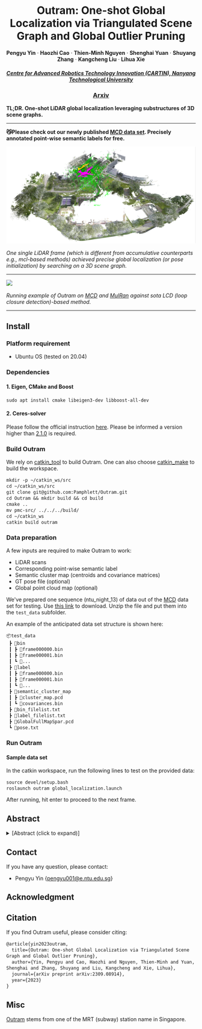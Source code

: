 <p align="center">

  <h1 align="center">Outram: One-shot Global Localization via Triangulated Scene Graph and Global Outlier Pruning</h1>

  <!-- <p align="center">
    <a href="https://github.com/PRBonn/PIN_SLAM#run-pin-slam"><img src="https://img.shields.io/badge/python-3670A0?style=flat-square&logo=python&logoColor=ffdd54" /></a>
    <a href="https://github.com/PRBonn/PIN_SLAM#installation"><img src="https://img.shields.io/badge/Linux-FCC624?logo=linux&logoColor=black" /></a>
    <a href="https://arxiv.org/pdf/2309.08914.pdf"><img src="https://img.shields.io/badge/Paper-pdf-<COLOR>.svg?style=flat-square" /></a>
    <a href="https://lbesson.mit-license.org/"><img src="https://img.shields.io/badge/License-MIT-blue.svg?style=flat-square" /></a>
  </p> -->
  
  <p align="center">
    <strong>Pengyu Yin</strong>
    ·
    <strong>Haozhi Cao</strong>
    ·
    <strong>Thien-Minh Nguyen</strong>
    ·
    <strong>Shenghai Yuan</strong>
    ·
    <strong>Shuyang Zhang</strong>
    ·
    <strong>Kangcheng Liu</strong>
    ·
    <strong>Lihua Xie</strong>
    
  </p>
  <h5 align="center"><a href = "https://www.ntu.edu.sg/cartin"><strong>Centre for Advanced Robotics Technology Innovation (CARTIN), Nanyang Technological University</strong></a></h5>
  <h3 align="center"><a href="https://arxiv.org/pdf/2309.08914.pdf">Arxiv</a></h3>
  <div align="center"></div>
</p>

**TL;DR. One-shot LiDAR global localization leveraging substructures of 3D scene graphs.**

---

**:smirk_cat:Please check out our newly published [MCD data set](https://mcdviral.github.io/). Precisely annotated point-wise semantic labels for free.**

![](./static/outram_teaser.png)

*One single LiDAR frame (which is different from accumulative counterparts e.g., mcl-based methods) achieved precise global localization (or pose initialization) by searching on a 3D scene graph.*

---

![](./static/ICRA24_1108_VI_i.gif)

*Running example of Outram on [MCD](https://mcdviral.github.io/) and [MulRan](https://sites.google.com/view/mulran-pr/dataset) against sota LCD (loop closure detection)-based method.* 

---

## Install

### Platform requirement
* Ubuntu OS (tested on 20.04)

### Dependencies

#### 1. Eigen, CMake and Boost
```
sudo apt install cmake libeigen3-dev libboost-all-dev
```

#### 2. Ceres-solver
Please follow the official instruction [here](http://ceres-solver.org/installation.html). Please be informed a version higher than [2.1.0](https://github.com/ceres-solver/ceres-solver/releases/tag/2.1.0) is required.

### Build Outram
We rely on [catkin_tool](https://catkin-tools.readthedocs.io/en/latest/) to build Outram. One can also choose [catkin_make](https://wiki.ros.org/catkin/commands/catkin_make) to build the workspace.
```
mkdir -p ~/catkin_ws/src
cd ~/catkin_ws/src
git clone git@github.com:Pamphlett/Outram.git
cd Outram && mkdir build && cd build
cmake ..
mv pmc-src/ ../../../build/
cd ~/catkin_ws
catkin build outram
``` 

### Data preparation
A few inputs are required to make Outram to work:
* LiDAR scans
* Corresponding point-wise semantic label
* Semantic cluster map (centroids and covariance matrices)
* GT pose file (optional)
* Global point cloud map (optional)

We've prepared one sequence (ntu_night_13) of data out of the [MCD](https://mcdviral.github.io/) data set for testing. Use [this link](https://drive.google.com/file/d/1lDZZvgV0ZGQkLYVSw7MfgM2eFwg_ico-/view?usp=drive_link) to download. Unzip the file and put them into the ```test_data``` subfolder. 

An example of the anticipated data set structure is shown here:

```
📦test_data
 ┣ 📂bin
 ┃ ┣ 📜frame000000.bin
 ┃ ┣ 📜frame000001.bin
 ┃ ┗ 📜...
 ┣ 📂label
 ┃ ┣ 📜frame000000.bin
 ┃ ┣ 📜frame000001.bin
 ┃ ┗ 📜...
 ┣ 📂semantic_cluster_map
 ┃ ┣ 📜cluster_map.pcd
 ┃ ┗ 📜covariances.bin
 ┣ 📜bin_filelist.txt
 ┣ 📜label_filelist.txt
 ┣ 📜GlobalFullMapSpar.pcd
 ┗ 📜pose.txt
```

### Run Outram

#### Sample data set

In the catkin workspace, run the following lines to test on the provided data:

```
source devel/setup.bash
roslaunch outram global_localization.launch
```

After running, hit enter to proceed to the next frame.

<!-- #### Other/self-collected data set -->

## Abstract

<details>
  <summary>[Abstract (click to expand)]</summary>
One-shot LiDAR localization refers to the ability to estimate the robot pose from one single point cloud, which yields significant advantages in initialization and relocalization processes. 
In the point cloud domain, the topic has been extensively studied as a global descriptor retrieval (i.e., loop closure detection) and pose refinement (i.e., point cloud registration) problem both in isolation or combined. However, few have explicitly considered the relationship between candidate retrieval and correspondence generation in pose estimation, leaving them brittle to substructure ambiguities. 
To this end, we propose a hierarchical one-shot localization algorithm called Outram that leverages substructures of 3D scene graphs for locally consistent correspondence searching and global substructure-wise outlier pruning. Such a hierarchical process couples the feature retrieval and the correspondence extraction to resolve the substructure ambiguities by conducting a local-to-global consistency refinement. We demonstrate the capability of Outram in a variety of scenarios in multiple large-scale outdoor datasets.
</details>

## Contact
If you have any question, please contact:

- Pengyu Yin {[pengyu001@e.ntu.edu.sg]()}

## Acknowledgment

## Citation
If you find Outram useful, please consider citing:
```
@article{yin2023outram,
  title={Outram: One-shot Global Localization via Triangulated Scene Graph and Global Outlier Pruning},
  author={Yin, Pengyu and Cao, Haozhi and Nguyen, Thien-Minh and Yuan, Shenghai and Zhang, Shuyang and Liu, Kangcheng and Xie, Lihua},
  journal={arXiv preprint arXiv:2309.08914},
  year={2023}
}
```

## Misc
[Outram](https://en.wikipedia.org/wiki/Outram_Park_MRT_station) stems from one of the MRT (subway) station name in Singapore.